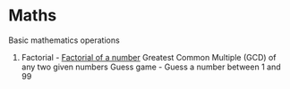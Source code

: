 # Maths
Basic mathematics operations


1. Factorial - [Factorial of a number](https://github.com/jhhalls/Maths/blob/master/factorial.py)
Greatest Common Multiple (GCD) of any two given numbers
Guess game - Guess a number between 1 and 99
